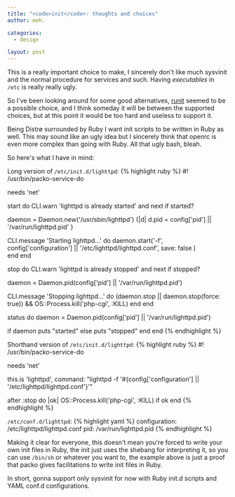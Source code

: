 ```yaml
---
title: "<code>init</code>: thoughts and choices"
author: meh.

categories:
  - design

layout: post
---
```


This is a really important choice to make, I sincerely don't like much sysvinit and the normal
procedure for services and such. Having *executables* in `/etc` is really really ugly.

So I've been looking around for some good alternatives, [runit](http://smarden.org/runit/) seemed
to be a possible choice, and I think someday it will be between the supported choices, but at this
point it would be too hard and useless to support it.

Being Distrø surrounded by Ruby I want init scripts to be written in Ruby as well. This may sound
like an ugly idea but I sincerely think that openrc is even more complex than going with Ruby.
All that ugly bash, bleah.

So here's what I have in mind:

Long version of `/etc/init.d/lighttpd`:
{% highlight ruby %}
#! /usr/bin/packo-service-do

needs 'net'

start do
  CLI.warn 'lighttpd is already started' and next if started?

  daemon = Daemon.new('/usr/sbin/lighttpd') {|d|
    d.pid = config['pid'] || '/var/run/lighttpd.pid'
  }

  CLI.message 'Starting lighttpd...' do
    daemon.start('-f', config['configuration'] || '/etc/lighttpd/lighttpd.conf',
      save: false
    )  
  end
end

stop do
  CLI.warn 'lighttpd is already stopped' and next if stopped?

  daemon = Daemon.pid(config['pid'] || '/var/run/lighttpd.pid')
    
  CLI.message 'Stopping lighttpd...' do
    (daemon.stop || daemon.stop(force: true)) && OS::Process.kill('php-cgi', :KILL)
  end
end

status do
  daemon = Daemon.pid(config['pid'] || '/var/run/lighttpd.pid')

  if daemon
    puts "started"
  else
    puts "stopped"
  end
end
{% endhighlight %}

Shorthand version of `/etc/init.d/lighttpd`:
{% highlight ruby %}
#! /usr/bin/packo-service-do

needs 'net'

this.is 'lighttpd',
  command: "lighttpd -f '#{config['configuration'] || '/etc/lighttpd/lighttpd.conf'}'"

after :stop do |ok|
  OS::Process.kill('php-cgi', :KILL) if ok
end
{% endhighlight %}

`/etc/conf.d/lighttpd`:
{% highlight yaml %}
configuration: /etc/lighttpd/lighttpd.conf
pid:           /var/run/lighttpd.pid
{% endhighlight %}

Making it clear for everyone, this doesn't mean you're forced to write your own init files in Ruby,
the init just uses the shebang for interpreting it, so you can use `/bin/sh` or whatever you want to,
the example above is just a proof that packo gives facilitations to write init files in Ruby.

In short, gonna support only sysvinit for now with Ruby init.d scripts and YAML conf.d configurations.
